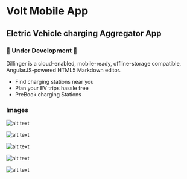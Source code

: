 # Volt Mobile App


## Eletric Vehicle charging Aggregator App

### 🚧 Under Development 🚧

Dillinger is a cloud-enabled, mobile-ready, offline-storage compatible,
AngularJS-powered HTML5 Markdown editor.

- Find charging stations near you
- Plan your EV trips hassle free
- PreBook charging Stations

### Images

![alt text](.ReadMeFiles/../ReadMeFiles/screenShot1.png)

![alt text](.ReadMeFiles/../ReadMeFiles/screenShot2.png)

![alt text](.ReadMeFiles/../ReadMeFiles/screenShot3.png)

![alt text](.ReadMeFiles/../ReadMeFiles/screenShot5.png)

![alt text](.ReadMeFiles/../ReadMeFiles/screenShot6.png)